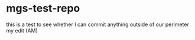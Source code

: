 mgs-test-repo
=============
this is a test to see whether I can commit anything outside of our perimeter my edit (AM)
